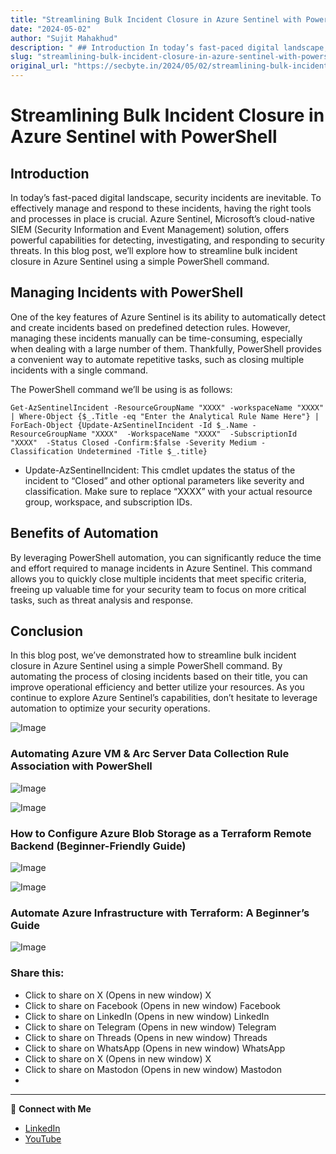 ```yaml
---
title: "Streamlining Bulk Incident Closure in Azure Sentinel with PowerShell"
date: "2024-05-02"
author: "Sujit Mahakhud"
description: " ## Introduction In today’s fast-paced digital landscape, security incidents are inevitable. To effectively manage and respond to these incidents, hav..."
slug: "streamlining-bulk-incident-closure-in-azure-sentinel-with-powershell"
original_url: "https://secbyte.in/2024/05/02/streamlining-bulk-incident-closure-in-azure-sentinel-with-powershell/"
---
```


# Streamlining Bulk Incident Closure in Azure Sentinel with PowerShell


## Introduction
In today’s fast-paced digital landscape, security incidents are inevitable. To effectively manage and respond to these incidents, having the right tools and processes in place is crucial. Azure Sentinel, Microsoft’s cloud-native SIEM (Security Information and Event Management) solution, offers powerful capabilities for detecting, investigating, and responding to security threats. In this blog post, we’ll explore how to streamline bulk incident closure in Azure Sentinel using a simple PowerShell command.


## Managing Incidents with PowerShell
One of the key features of Azure Sentinel is its ability to automatically detect and create incidents based on predefined detection rules. However, managing these incidents manually can be time-consuming, especially when dealing with a large number of them. Thankfully, PowerShell provides a convenient way to automate repetitive tasks, such as closing multiple incidents with a single command.

The PowerShell command we’ll be using is as follows:


```kql
Get-AzSentinelIncident -ResourceGroupName "XXXX" -workspaceName "XXXX"  | Where-Object {$_.Title -eq "Enter the Analytical Rule Name Here"} | ForEach-Object {Update-AzSentinelIncident -Id $_.Name -ResourceGroupName "XXXX"  -WorkspaceName "XXXX"  -SubscriptionId "XXXX"  -Status Closed -Confirm:$false -Severity Medium -Classification Undetermined -Title $_.title}
```
- Update-AzSentinelIncident: This cmdlet updates the status of the incident to “Closed” and other optional parameters like severity and classification. Make sure to replace “XXXX” with your actual resource group, workspace, and subscription IDs.

## Benefits of Automation
By leveraging PowerShell automation, you can significantly reduce the time and effort required to manage incidents in Azure Sentinel. This command allows you to quickly close multiple incidents that meet specific criteria, freeing up valuable time for your security team to focus on more critical tasks, such as threat analysis and response.


## Conclusion
In this blog post, we’ve demonstrated how to streamline bulk incident closure in Azure Sentinel using a simple PowerShell command. By automating the process of closing incidents based on their title, you can improve operational efficiency and better utilize your resources. As you continue to explore Azure Sentinel’s capabilities, don’t hesitate to leverage automation to optimize your security operations.


![Image](https://secbyte.in/wp-content/uploads/2025/09/create-a-highly-detailed-high-resolution-image-depicting-a-computer-screen-6.png?w=1024)

### Automating Azure VM & Arc Server Data Collection Rule Association with PowerShell

![Image](https://1.gravatar.com/avatar/dbad40426d5d175da85295eab1ab71b42136dbe7f75bd5fec725215c8c29aa1c?s=48&d=identicon&r=G)

![Image](https://secbyte.in/wp-content/uploads/2025/07/image-5.png?w=1024)

### How to Configure Azure Blob Storage as a Terraform Remote Backend (Beginner-Friendly Guide)

![Image](https://1.gravatar.com/avatar/dbad40426d5d175da85295eab1ab71b42136dbe7f75bd5fec725215c8c29aa1c?s=48&d=identicon&r=G)

![Image](https://secbyte.in/wp-content/uploads/2025/07/provide-a-image-which-would-show-building-and-automating-azure-2.png?w=1024)

### Automate Azure Infrastructure with Terraform: A Beginner’s Guide

![Image](https://1.gravatar.com/avatar/dbad40426d5d175da85295eab1ab71b42136dbe7f75bd5fec725215c8c29aa1c?s=48&d=identicon&r=G)

### Share this:
- Click to share on X (Opens in new window) X
- Click to share on Facebook (Opens in new window) Facebook
- Click to share on LinkedIn (Opens in new window) LinkedIn
- Click to share on Telegram (Opens in new window) Telegram
- Click to share on Threads (Opens in new window) Threads
- Click to share on WhatsApp (Opens in new window) WhatsApp
- Click to share on X (Opens in new window) X
- Click to share on Mastodon (Opens in new window) Mastodon
- 


---
💬 **Connect with Me**
- [LinkedIn](https://www.linkedin.com/in/sujitmahakhud/)
- [YouTube](https://www.youtube.com/@sujitmahakhud_official)
